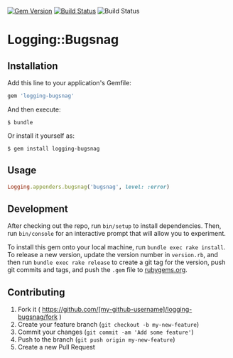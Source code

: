 [![Gem Version](https://badge.fury.io/rb/logging-bugsnag.svg)](http://badge.fury.io/rb/logging-bugsnag)
[![Build Status](https://travis-ci.org/koshigoe/logging-bugsnag.svg?branch=master)](https://travis-ci.org/koshigoe/logging-bugsnag)
![Build Status](https://circleci.com/gh/koshigoe/logging-bugsnag.svg?style=shield)

# Logging::Bugsnag

## Installation

Add this line to your application's Gemfile:

```ruby
gem 'logging-bugsnag'
```

And then execute:

    $ bundle

Or install it yourself as:

    $ gem install logging-bugsnag

## Usage

```ruby
Logging.appenders.bugsnag('bugsnag', level: :error)
```

## Development

After checking out the repo, run `bin/setup` to install dependencies. Then, run `bin/console` for an interactive prompt that will allow you to experiment.

To install this gem onto your local machine, run `bundle exec rake install`. To release a new version, update the version number in `version.rb`, and then run `bundle exec rake release` to create a git tag for the version, push git commits and tags, and push the `.gem` file to [rubygems.org](https://rubygems.org).

## Contributing

1. Fork it ( https://github.com/[my-github-username]/logging-bugsnag/fork )
2. Create your feature branch (`git checkout -b my-new-feature`)
3. Commit your changes (`git commit -am 'Add some feature'`)
4. Push to the branch (`git push origin my-new-feature`)
5. Create a new Pull Request

